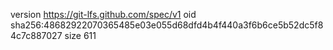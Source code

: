 version https://git-lfs.github.com/spec/v1
oid sha256:48682922070365485e03e055d68dfd4b4f440a3f6b6ce5b52dc5f84c7c887027
size 611
